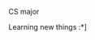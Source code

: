 CS major

Learning new things :*]
<!---
owenpetersonn/owenpetersonn is a ✨ special ✨ repository because its `README.md` (this file) appears on your GitHub profile.
You can click the Preview link to take a look at your changes.
--->
